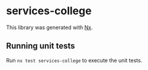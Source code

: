 # services-college

This library was generated with [Nx](https://nx.dev).

## Running unit tests

Run `nx test services-college` to execute the unit tests.
